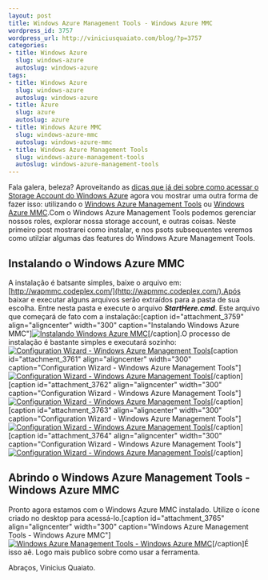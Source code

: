 ```yaml
--- 
layout: post
title: Windows Azure Management Tools - Windows Azure MMC
wordpress_id: 3757
wordpress_url: http://viniciusquaiato.com/blog/?p=3757
categories: 
- title: Windows Azure
  slug: windows-azure
  autoslug: windows-azure
tags: 
- title: Windows Azure
  slug: windows-azure
  autoslug: windows-azure
- title: Azure
  slug: azure
  autoslug: azure
- title: Windows Azure MMC
  slug: windows-azure-mmc
  autoslug: windows-azure-mmc
- title: Windows Azure Management Tools
  slug: windows-azure-management-tools
  autoslug: windows-azure-management-tools
---
```

Fala galera, beleza? Aproveitando as [dicas que já dei sobre como acessar o Storage Account do Windows Azure](http://viniciusquaiato.com/blog/azure-storage-explorer-e-cerebrata-cloud-storage-studio/) agora vou mostrar uma outra forma de fazer isso: utilizando o [Windows Azure Management Tools](http://wapmmc.codeplex.com/) ou [Windows Azure MMC](http://wapmmc.codeplex.com/).Com o Windows Azure Management Tools podemos gerenciar nossos roles, explorar nossa storage account, e outras coisas. Neste primeiro post mostrarei como instalar, e nos psots subsequentes veremos como utilziar algumas das features do Windows Azure Management Tools.

## Instalando o Windows Azure MMC
A instalação é batsante simples, baixe o arquivo em: [http://wapmmc.codeplex.com/](http://wapmmc.codeplex.com/).Após baixar e executar alguns arquivos serão extraídos para a pasta de sua escolha. Entre nesta pasta e execute o arquivo **_StartHere.cmd_**. Este arquivo que começará de fato com a instalação:[caption id="attachment_3759" align="aligncenter" width="300" caption="Instalando Windows Azure MMC"][![Instalando Windows Azure MMC](http://viniciusquaiato.com/blog/wp-content/uploads/2011/07/AzureMMC_2011-07-14_19-04-11-300x182.png "Instalando Windows Azure MMC")](http://viniciusquaiato.com/blog/wp-content/uploads/2011/07/AzureMMC_2011-07-14_19-04-11.png)[/caption].O processo de instalação é bastante simples e executará sozinho:[![Configuration Wizard - Windows Azure Management Tools](http://viniciusquaiato.com/blog/wp-content/uploads/2011/07/Configuration-Wizard-Windows-Azure-Management-Tools_2011-07-14_14-43-52-300x193.png "Configuration Wizard - Windows Azure Management Tools")](http://viniciusquaiato.com/blog/wp-content/uploads/2011/07/Configuration-Wizard-Windows-Azure-Management-Tools_2011-07-14_14-43-52.png)[caption id="attachment_3761" align="aligncenter" width="300" caption="Configuration Wizard - Windows Azure Management Tools"][![Configuration Wizard - Windows Azure Management Tools](http://viniciusquaiato.com/blog/wp-content/uploads/2011/07/Configuration-Wizard-Windows-Azure-Management-Tools_2011-07-14_14-44-00-300x193.png "Configuration Wizard - Windows Azure Management Tools")](http://viniciusquaiato.com/blog/wp-content/uploads/2011/07/Configuration-Wizard-Windows-Azure-Management-Tools_2011-07-14_14-44-00.png)[/caption][caption id="attachment_3762" align="aligncenter" width="300" caption="Configuration Wizard - Windows Azure Management Tools"][![Configuration Wizard - Windows Azure Management Tools](http://viniciusquaiato.com/blog/wp-content/uploads/2011/07/Configuration-Wizard-Windows-Azure-Management-Tools_2011-07-14_14-44-14-300x193.png "Configuration Wizard - Windows Azure Management Tools")](http://viniciusquaiato.com/blog/wp-content/uploads/2011/07/Configuration-Wizard-Windows-Azure-Management-Tools_2011-07-14_14-44-14.png)[/caption][caption id="attachment_3763" align="aligncenter" width="300" caption="Configuration Wizard - Windows Azure Management Tools"][![Configuration Wizard - Windows Azure Management Tools](http://viniciusquaiato.com/blog/wp-content/uploads/2011/07/Configuration-Wizard-Windows-Azure-Management-Tools_2011-07-14_14-44-29-300x193.png "Configuration Wizard - Windows Azure Management Tools")](http://viniciusquaiato.com/blog/wp-content/uploads/2011/07/Configuration-Wizard-Windows-Azure-Management-Tools_2011-07-14_14-44-29.png)[/caption][caption id="attachment_3764" align="aligncenter" width="300" caption="Configuration Wizard - Windows Azure Management Tools"][![Configuration Wizard - Windows Azure Management Tools](http://viniciusquaiato.com/blog/wp-content/uploads/2011/07/Configuration-Wizard-Windows-Azure-Management-Tools_2011-07-14_14-49-07-300x193.png "Configuration Wizard - Windows Azure Management Tools")](http://viniciusquaiato.com/blog/wp-content/uploads/2011/07/Configuration-Wizard-Windows-Azure-Management-Tools_2011-07-14_14-49-07.png)[/caption]

## Abrindo o Windows Azure Management Tools - Windows Azure MMC
Pronto agora estamos com o Windows Azure MMC instalado. Utilize o ícone criado no desktop para acessá-lo.[caption id="attachment_3765" align="aligncenter" width="300" caption="Windows Azure Management Tools - Windows Azure MMC"][![Windows Azure Management Tools - Windows Azure MMC](http://viniciusquaiato.com/blog/wp-content/uploads/2011/07/WindowsAzureMmc-Console-Root_2011-07-14_14-50-47-300x205.png "Windows Azure Management Tools - Windows Azure MMC")](http://viniciusquaiato.com/blog/wp-content/uploads/2011/07/WindowsAzureMmc-Console-Root_2011-07-14_14-50-47.png)[/caption]É isso aê. Logo mais publico sobre como usar a ferramenta.

Abraços,
Vinicius Quaiato.
